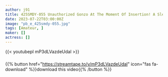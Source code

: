 ```yaml
---
author: j91
title: 425SMDY-055 Unauthorized Gonzo At The Moment Of Insertion! A Slender Wife With A Lame Tongue
date: 2023-07-22T03:00:00Z
image: "pb_e_425smdy-055.jpg"
tags: [Amateur, ]
maker: []
actress: []
---
```



{{< youtubepl mP3dLVazdeUdal >}}
###

{{% button href="https://streamtape.to/v/mP3dLVazdeUdal" icon="fas fa-download" %}}download this video{{% /button %}}

